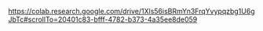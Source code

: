 https://colab.research.google.com/drive/1Xls56isBRmYn3FrqYvypqzbg1U6gJbTc#scrollTo=20401c83-bfff-4782-b373-4a35ee8de059
